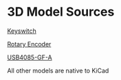 # 3D Model Sources
[Keyswitch](https://www.snapeda.com/parts/MX1A-E1NW/Cherry/view-part)

[Rotary Encoder](https://grabcad.com/library/rotary-encoder-6)

[USB4085-GF-A](https://www.snapeda.com/parts/USB4085-GF-A/Global%20Connector%20Technology/view-part)

All other models are native to KiCad
